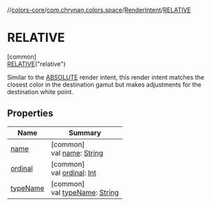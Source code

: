 //[colors-core](../../../../index.md)/[com.chrynan.colors.space](../../index.md)/[RenderIntent](../index.md)/[RELATIVE](index.md)

# RELATIVE

[common]\
[RELATIVE](index.md)("relative")

Similar to the [ABSOLUTE](../-a-b-s-o-l-u-t-e/index.md) render intent, this render intent matches the closest color in the destination gamut but makes adjustments for the destination white point.

## Properties

| Name | Summary |
|---|---|
| [name](../-p-e-r-c-e-p-t-u-a-l/index.md#-372974862%2FProperties%2F1346026436) | [common]<br>val [name](../-p-e-r-c-e-p-t-u-a-l/index.md#-372974862%2FProperties%2F1346026436): [String](https://kotlinlang.org/api/latest/jvm/stdlib/kotlin/-string/index.html) |
| [ordinal](../-p-e-r-c-e-p-t-u-a-l/index.md#-739389684%2FProperties%2F1346026436) | [common]<br>val [ordinal](../-p-e-r-c-e-p-t-u-a-l/index.md#-739389684%2FProperties%2F1346026436): [Int](https://kotlinlang.org/api/latest/jvm/stdlib/kotlin/-int/index.html) |
| [typeName](../type-name.md) | [common]<br>val [typeName](../type-name.md): [String](https://kotlinlang.org/api/latest/jvm/stdlib/kotlin/-string/index.html) |
